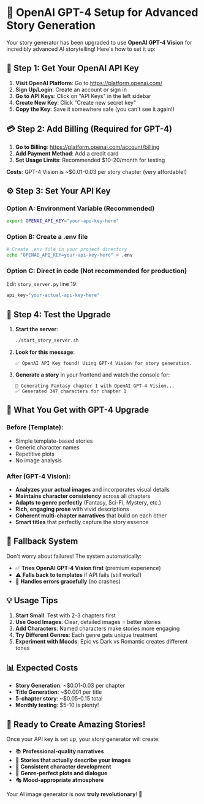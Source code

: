 # 🚀 OpenAI GPT-4 Setup for Advanced Story Generation

Your story generator has been upgraded to use **OpenAI GPT-4 Vision** for incredibly advanced AI storytelling! Here's how to set it up:

## 🔑 Step 1: Get Your OpenAI API Key

1. **Visit OpenAI Platform**: Go to https://platform.openai.com/
2. **Sign Up/Login**: Create an account or sign in
3. **Go to API Keys**: Click on "API Keys" in the left sidebar
4. **Create New Key**: Click "Create new secret key"
5. **Copy the Key**: Save it somewhere safe (you can't see it again!)

## 💳 Step 2: Add Billing (Required for GPT-4)

1. **Go to Billing**: https://platform.openai.com/account/billing
2. **Add Payment Method**: Add a credit card
3. **Set Usage Limits**: Recommended $10-20/month for testing

**Costs**: GPT-4 Vision is ~$0.01-0.03 per story chapter (very affordable!)

## ⚙️ Step 3: Set Your API Key

### Option A: Environment Variable (Recommended)
```bash
export OPENAI_API_KEY="your-api-key-here"
```

### Option B: Create a .env file
```bash
# Create .env file in your project directory
echo "OPENAI_API_KEY=your-api-key-here" > .env
```

### Option C: Direct in code (Not recommended for production)
Edit `story_server.py` line 19:
```python
api_key="your-actual-api-key-here"
```

## 🎯 Step 4: Test the Upgrade

1. **Start the server**:
   ```bash
   ./start_story_server.sh
   ```

2. **Look for this message**:
   ```
   ✅ OpenAI API Key found! Using GPT-4 Vision for story generation.
   ```

3. **Generate a story** in your frontend and watch the console for:
   ```
   🤖 Generating Fantasy chapter 1 with OpenAI GPT-4 Vision...
   ✅ Generated 347 characters for chapter 1
   ```

## 🌟 What You Get with GPT-4 Upgrade

### **Before (Template)**:
- Simple template-based stories
- Generic character names
- Repetitive plots
- No image analysis

### **After (GPT-4 Vision)**:
- **Analyzes your actual images** and incorporates visual details
- **Maintains character consistency** across all chapters
- **Adapts to genre perfectly** (Fantasy, Sci-Fi, Mystery, etc.)
- **Rich, engaging prose** with vivid descriptions
- **Coherent multi-chapter narratives** that build on each other
- **Smart titles** that perfectly capture the story essence

## 🔄 Fallback System

Don't worry about failures! The system automatically:
- ✅ **Tries OpenAI GPT-4 Vision first** (premium experience)
- ⚠️ **Falls back to templates** if API fails (still works!)
- 🔄 **Handles errors gracefully** (no crashes)

## 💡 Usage Tips

1. **Start Small**: Test with 2-3 chapters first
2. **Use Good Images**: Clear, detailed images = better stories
3. **Add Characters**: Named characters make stories more engaging
4. **Try Different Genres**: Each genre gets unique treatment
5. **Experiment with Moods**: Epic vs Dark vs Romantic creates different tones

## 📊 Expected Costs

- **Story Generation**: ~$0.01-0.03 per chapter
- **Title Generation**: ~$0.001 per title
- **5-chapter story**: ~$0.05-0.15 total
- **Monthly testing**: $5-10 is plenty!

## 🚀 Ready to Create Amazing Stories!

Once your API key is set up, your story generator will create:
- 📚 **Professional-quality narratives**
- 🎨 **Stories that actually describe your images**
- 👥 **Consistent character development**
- 🌟 **Genre-perfect plots and dialogue**
- 🎭 **Mood-appropriate atmosphere**

Your AI image generator is now **truly revolutionary**! 🎉